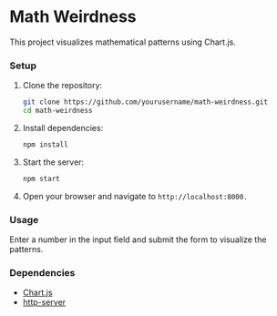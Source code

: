 # Math Weirdness

This project visualizes mathematical patterns using Chart.js.

### Setup

1. Clone the repository:
   ```sh
   git clone https://github.com/yourusername/math-weirdness.git
   cd math-weirdness
   ```
2. Install dependencies:
    ```sh
    npm install
    ```
3. Start the server:
    ```sh
    npm start
    ```
4. Open your browser and navigate to `http://localhost:8000.`

### Usage
Enter a number in the input field and submit the form to visualize the patterns.

### Dependencies

- [Chart.js](https://www.chartjs.org/)
- [http-server](https://www.npmjs.com/package/http-server)